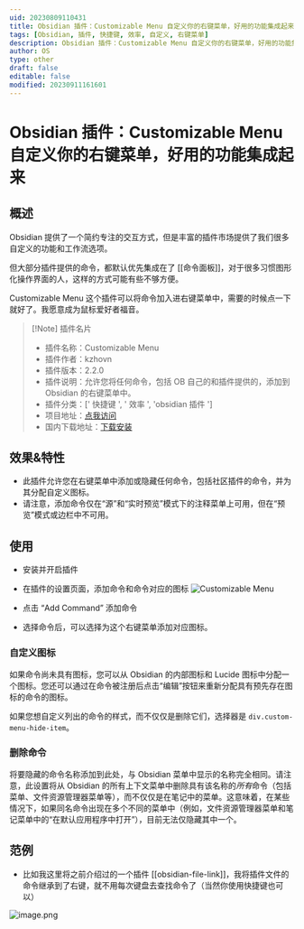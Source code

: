 ```yaml
---
uid: 20230809110431
title: Obsidian 插件：Customizable Menu 自定义你的右键菜单，好用的功能集成起来
tags: [Obsidian, 插件, 快捷键, 效率, 自定义, 右键菜单]
description: Obsidian 插件：Customizable Menu 自定义你的右键菜单，好用的功能集成起来
author: OS
type: other
draft: false
editable: false
modified: 20230911161601
---
```


# Obsidian 插件：Customizable Menu 自定义你的右键菜单，好用的功能集成起来

## 概述

Obsidian 提供了一个简约专注的交互方式，但是丰富的插件市场提供了我们很多自定义的功能和工作流选项。

但大部分插件提供的命令，都默认优先集成在了 [[命令面板]]，对于很多习惯图形化操作界面的人，这样的方式可能有些不够方便。

Customizable Menu 这个插件可以将命令加入进右键菜单中，需要的时候点一下就好了。我愿意成为鼠标爱好者福音。

> [!Note] 插件名片
> - 插件名称：Customizable Menu
> - 插件作者：kzhovn
> - 插件版本：2.2.0
> - 插件说明：允许您将任何命令，包括 OB 自己的和插件提供的，添加到 Obsidian 的右键菜单中。
> - 插件分类：[' 快捷键 ', ' 效率 ', 'obsidian 插件 ']
> - 项目地址：[点我访问](https://github.com/kzhovn/obsidian-customizable-menu)
> - 国内下载地址：[下载安装](https://pkmer.cn/products/plugin/pluginMarket/?customizable-menu)

## 效果&特性

- 此插件允许您在右键菜单中添加或隐藏任何命令，包括社区插件的命令，并为其分配自定义图标。
- 请注意，添加命令仅在“源”和“实时预览”模式下的注释菜单上可用，但在“预览”模式或边栏中不可用。

## 使用

- 安装并开启插件
- 在插件的设置页面，添加命令和命令对应的图标
![Customizable Menu](https://cdn.pkmer.cn/covers/customizable-menu.PNG!pkmer)

- 点击 “Add Command” 添加命令
- 选择命令后，可以选择为这个右键菜单添加对应图标。

### 自定义图标

如果命令尚未具有图标，您可以从 Obsidian 的内部图标和 Lucide 图标中分配一个图标。您还可以通过在命令被注册后点击“编辑”按钮来重新分配具有预先存在图标的命令的图标。

如果您想自定义列出的命令的样式，而不仅仅是删除它们，选择器是 `div.custom-menu-hide-item`。

### 删除命令

将要隐藏的命令名称添加到此处，与 Obsidian 菜单中显示的名称完全相同。请注意，此设置将从 Obsidian 的所有上下文菜单中删除具有该名称的*所有*命令（包括菜单、文件资源管理器菜单等），而不仅仅是在笔记中的菜单。这意味着，在某些情况下，如果同名命令出现在多个不同的菜单中（例如，文件资源管理器菜单和笔记菜单中的“在默认应用程序中打开”），目前无法仅隐藏其中一个。

## 范例

- 比如我这里将之前介绍过的一个插件 [[obsidian-file-link]]，我将插件文件的命令继承到了右键，就不用每次键盘去查找命令了（当然你使用快捷键也可以）

![image.png](https://cdn.pkmer.cn/images/20230809111657.png!pkmer)

